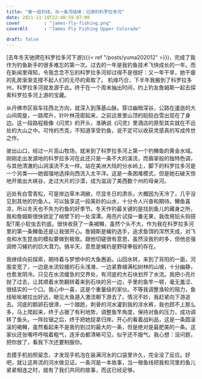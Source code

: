 ```yaml
---
title: "垂一组钓线，与一条河结缘：记游钓科罗拉多河"
date: 2021-11-10T22:40:59-07:00
cover         : "james-fly-fishing.png"
coverAlt      : "James Fly Fishing Upper Colorado"

draft: false
---
```


[去年冬天驰骋在科罗拉多河下游]({{< ref "/posts/yuma202012" >}})，完成了我作为钓鱼新手的很多难忘的第一次。过去的一年是我钓鱼技术飞快成长的一年。而在新闻里得知，令我念念不忘的科罗拉多河却过得不是很好：又一年干旱，她干瘪的乳房渐渐支撑不起人们的无尽的索取了。 机缘巧合，下半年我搬到了科罗拉多州，科罗拉多河就发源于此。终于在一个周末抽出时间，约上钓友詹姆斯一起去探索科罗拉多河上游的宝藏。

从丹佛市区驱车往西北方向，就深入到落基山脉。穿过幽暗深谷，公路在逶迤的大山间周旋，一路爬升，针叶林茂密起来，之前远景里山顶的皑皑白雪出现在了身边。这一段路程极像《闪灵》的开头，准确说《闪灵》里酒店的原型其实就在不远处的大山之中。可怜的杰克，不知道享受钓鱼，说不定可以收获灵感真的写成传世之作。

驶出山口，经过一片高山牧场，就来到了科罗拉多河上第一个钓鳟鱼的黄金水域。刚刚走出发源地的科罗拉多河在此还只是一条不大的溪流，而翡翠般的独特色调，与其他清澈的山涧溪流不太一样。站在美洲大陆的分水岭上，脚下的科罗拉多河是一个另类——她倔强地选择向西流入太平洋。这是一条困难模式，但是她石破天惊地开凿出大峡谷，走过大片的沙漠，成为滋润了美西数个州的母亲河。

远处有白雪青松，可是岸边草木凋敝，尽显冬日的肃杀。大概因为天冷了，几乎没见到其他的钓鱼人。可以独享这一段美妙的山水，十分令人兴奋和期待。鳟鱼喜凉，所以冬天也不失为钓鱼的好季节。冬天作钓最关键的是找到鱼儿的藏身之所，我和詹姆斯很快锁定了峭壁下的一处深潭。用亮片试探一番无果，我改用铅头钩搭配T尾小软虫去钓底。很快收获了一条褐鳟，虽然个头不大，作为我在科罗拉多河里的第一条鳟鱼还是让我很开心。詹姆斯是蝇钓选手，追求鱼饵的浑然天成，对飞虫和水生昆虫的模拟要做到极致。跟他切磋很有意思，虽然没我钓的多，但他总强调修习蝇钓的巨大潜力。搞半天，意思是蝇钓是野球拳般的存在。

我继续向前探索，期待着与梦想中的大鱼邂逅。山回水转，来到了背阳的一面，河面变宽了，一边是水流较缓的石头浅滩，一边紧靠植满松树林的山坡，十分幽静，也愈发阴冷。只见在水流缓急的交界处，有河底的大石块划开了水流。我把小亮片抛了过去，让其顺着水势翻转着来到石块的另一边，手里的鱼竿一顿，毫无羞涩、很结实的一个口。我心中一喜，这是个重量级的家伙。不等我调整渔轮的阻力，鱼线呲呲被拉出好远，眼见大鱼遁入激流朝下游去了。情况不妙，我赶紧向下游追去。河底的鹅卵石很滑，一个踉跄，刺骨的河水灌到我的涉水裤，我也顾不上那么多，马上爬起来，终于占据了有利地势，调整鱼竿角度，保持对鱼的压力，成功调转了鱼头。一阵拉锯之后，终于把她捉拿归岸。开心的看着战利品，这是一条圆滚滚的褐鳟，虽然看起来不是我钓到过的最大的一条，但是绝对是最肥美的一条。这家伙还张嘴呼呼喘着粗气，连牙齿都清晰可见，似乎还不服气。我心想：没问题，把你放了，看我下次还要制服你。

去摸手机拍照留念，才发现手机泡在装满河水的口袋里许久，完全没了反应。好吧，就让这奔流的河水做见证。一条河是一本故事，当一根鱼线把我和河里的鱼儿紧紧相连之时，就有了我们共同的故事，而这已经足够。

